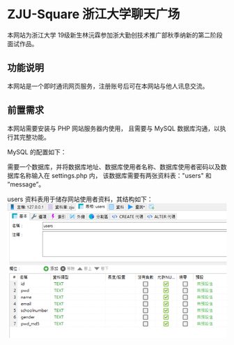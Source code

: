 # ZJU-Square 浙江大学聊天广场

本网站为浙江大学 19级新生林沅霖参加浙大勤创技术推广部秋季纳新的第二阶段面试作品。

## 功能说明

本网站是一个即时通讯网页服务，注册账号后可在本网站与他人讯息交流。

## 前置需求

本网站需要安装与 PHP 网站服务器内使用，
且需要与 MySQL 数据库沟通，以执行其完整功能。

MySQL 的配置如下：

需要一个数据库，并将数据库地址、数据库使用者名称、数据库使用者密码以及数据库名称输入在 settings.php 内，
该数据库需要有两张资料表："users" 和 ”message”。

users 资料表用于储存网站使用者资料，其结构如下：
![image](screenshot/users.PNG)
